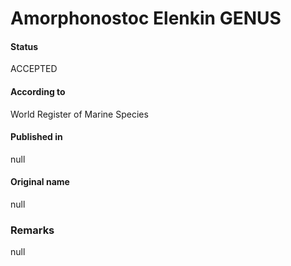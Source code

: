 Amorphonostoc Elenkin GENUS
=======

#### Status
ACCEPTED

#### According to
World Register of Marine Species

#### Published in
null

#### Original name
null

### Remarks
null